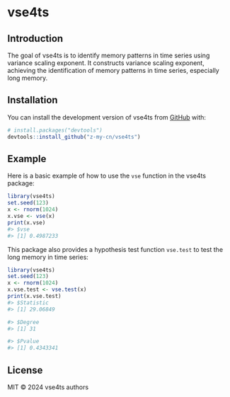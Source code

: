 vse4ts
================

<!-- badges: start -->
<!-- badges: end -->

## Introduction

The goal of vse4ts is to identify memory patterns in time series using
variance scaling exponent. It constructs variance scaling exponent,
achieving the identification of memory patterns in time series,
especially long memory.

## Installation

You can install the development version of vse4ts from
[GitHub](https://github.com/) with:

``` r
# install.packages("devtools")
devtools::install_github("z-my-cn/vse4ts")
```

## Example

Here is a basic example of how to use the `vse` function in the vse4ts
package:

``` r
library(vse4ts)
set.seed(123)
x <- rnorm(1024)
x.vse <- vse(x)
print(x.vse)
#> $vse
#> [1] 0.4987233
```

This package also provides a hypothesis test function `vse.test` to test
the long memory in time series:

``` r
library(vse4ts)
set.seed(123)
x <- rnorm(1024)
x.vse.test <- vse.test(x)
print(x.vse.test)
#> $Statistic
#> [1] 29.06849

#> $Degree
#> [1] 31

#> $Pvalue
#> [1] 0.4343341
```

## License

MIT © 2024 vse4ts authors
